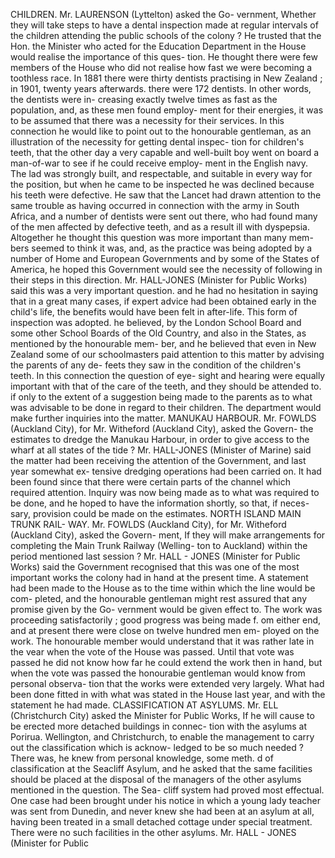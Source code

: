 CHILDREN. Mr. LAURENSON (Lyttelton) asked the Go- vernment, Whether they will take steps to have a dental inspection made at regular intervals of the children attending the public schools of the colony ? He trusted that the Hon. the Minister who acted for the Education Department in the House would realise the importance of this ques- tion. He thought there were few members of the House who did not realise how fast we were becoming a toothless race. In 1881 there were thirty dentists practising in New Zealand ; in 1901, twenty years afterwards. there were 172 dentists. In other words, the dentists were in- creasing exactly twelve times as fast as the population, and, as these men found employ- ment for their energies, it was to be assumed that there was a necessity for their services. In this connection he would like to point out to the honourable gentleman, as an illustration of the necessity for getting dental inspec- tion for children's teeth, that the other day a very capable and well-built boy went on board a man-of-war to see if he could receive employ- ment in the English navy. The lad was strongly built, and respectable, and suitable in every way for the position, but when he came to be inspected he was declined because his teeth were defective. He saw that the Lancet had drawn attention to the same trouble as having occurred in connection with the army in South Africa, and a number of dentists were sent out there, who had found many of the men affected by defective teeth, and as a result ill with dyspepsia. Altogether he thought this question was more important than many mem- bers seemed to think it was, and, as the practice was being adopted by a number of Home and European Governments and by some of the States of America, he hoped this Government would see the necessity of following in their steps in this direction. Mr. HALL-JONES (Minister for Public Works) said this was a very important question. and he had no hesitation in saying that in a great many cases, if expert advice had been obtained early in the child's life, the benefits would have been felt in after-life. This form of inspection was adopted. he believed, by the London School Board and some other School Boards of the Old Country, and also in the States, as mentioned by the honourable mem- ber, and he believed that even in New Zealand some of our schoolmasters paid attention to this matter by advising the parents of any de- feets they saw in the condition of the children's teeth. In this connection the question of eye- sight and hearing were equally important with that of the care of the teeth, and they should be attended to. if only to the extent of a suggestion being made to the parents as to what was advisable to be done in regard to their children. The department would make further inquiries into the matter. MANUKAU HARBOUR. Mr. FOWLDS (Auckland City), for Mr. Witheford (Auckland City), asked the Govern- the estimates to dredge the Manukau Harbour, in order to give access to the wharf at all states of the tide ? Mr. HALL-JONES (Minister of Marine) said the matter had been receiving the attention of the Government, and last year somewhat ex- tensive dredging operations had been carried on. It had been found since that there were certain parts of the channel which required attention. Inquiry was now being made as to what was required to be done, and he hoped to have the information shortly, so that, if neces- sary, provision could be made on the estimates. NORTH ISLAND MAIN TRUNK RAIL- WAY. Mr. FOWLDS (Auckland City), for Mr. Witheford (Auckland City), asked the Govern- ment, If they will make arrangements for completing the Main Trunk Railway (Welling- ton to Auckland) within the period mentioned last session ? Mr. HALL - JONES (Minister for Public Works) said the Government recognised that this was one of the most important works the colony had in hand at the present time. A statement had been made to the House as to the time within which the line would be com- pleted, and the honourable gentleman might rest assured that any promise given by the Go- vernment would be given effect to. The work was proceeding satisfactorily ; good progress was being made f. om either end, and at present there were close on twelve hundred men em- ployed on the work. The honourable member would understand that it was rather late in the vear when the vote of the House was passed. Until that vote was passed he did not know how far he could extend the work then in hand, but when the vote was passed the honourabie gentleman would know from personal observa- tion that the works were extended very largely. What had been done fitted in with what was stated in the House last year, and with the statement he had made. CLASSIFICATION AT ASYLUMS. Mr. ELL (Christchurch City) asked the Minister for Public Works, If he will cause to be erected more detached buildings in connec- tion with the asylums at Porirua. Wellington, and Christchurch, to enable the management to carry out the classification which is acknow- ledged to be so much needed ? There was, he knew from personal knowledge, some meth. d of classification at the Seacliff Asylum, and he asked that the same facilities should be placed at the disposal of the managers of the other asylums mentioned in the question. The Sea- cliff system had proved most effectual. One case had been brought under his notice in which a young lady teacher was sent from Dunedin, and never knew she had been at an asylum at all, having been treated in a small detached cottage under special treatment. There were no such facilities in the other asylums. Mr. HALL - JONES (Minister for Public 